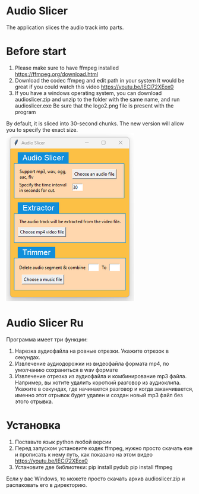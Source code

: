 # Audio Slicer
The application slices the audio track into parts. 

# Before start

1. Please make sure to have ffmpeg installed
https://ffmpeg.org/download.html
2. Download the codec ffmpeg and edit path in your system
It would be great if you could watch this video https://youtu.be/IECI72XEox0
3. If you have a windows operating system, you can download audioslicer.zip and unzip to the folder with the same name, and run audioslicer.exe Be sure that the logo2.png file is present with the program


By default, it is sliced into 30-second chunks. The new version will allow you to specify the exact size.
![Screenshot](/screenshots/scr3.png)

# Audio Slicer Ru

Программа имеет три функции:
1. Нарезка аудиофайла на ровные отрезки. Укажите отрезок в секундах. 
2. Извлечение аудиодорожки из видеофайла формата mp4, по умолчанию сохраниться в wav формате
3. Извлечение отрезка из аудиофайла и комбинирование mp3 файла. Например, вы хотите удалить короткий разговор из аудиоклипа. Укажите в секундах, где начинается разговор и когда заканчивается, именно этот отрывок будет удален и создан новый mp3 файл без этого отрывка. 

# Установка

1. Поставьте язык python любой версии
2. Перед запуском установите кодек ffmpeg, нужно просто скачать exe и прописать к нему путь, как показано на этом видео https://youtu.be/IECI72XEox0
3. Установите две библиотеки: 
pip install pydub
pip install ffmpeg

Если у вас Windows, то можете просто скачать архив audioslicer.zip и распаковать его в директорию. 